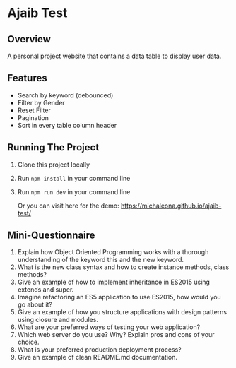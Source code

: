 # Ajaib Test

## Overview

A personal project website that contains a data table to display user data.

## Features

- Search by keyword (debounced)
- Filter by Gender
- Reset Filter
- Pagination
- Sort in every table column header

## Running The Project

1. Clone this project locally
2. Run `npm install` in your command line
3. Run `npm run dev` in your command line

   Or you can visit here for the demo: https://michaleona.github.io/ajaib-test/

## Mini-Questionnaire

1. Explain how Object Oriented Programming works with a thorough understanding of the keyword this
   and the new keyword.
2. What is the new class syntax and how to create instance methods, class methods?
3. Give an example of how to implement inheritance in ES2015 using extends and super.
4. Imagine refactoring an ES5 application to use ES2015, how would you go about it?
5. Give an example of how you structure applications with design patterns using closure and modules.
6. What are your preferred ways of testing your web application?
7. Which web server do you use? Why? Explain pros and cons of your choice.
8. What is your preferred production deployment process?
9. Give an example of clean README.md documentation.
